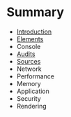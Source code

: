# Summary

* [Introduction](README.md)
* [Elements](chapter1.md)
* Console
* [Audits](audits.md)
* [Sources](sources.md)
* Network
* Performance
* Memory
* Application
* Security
* Rendering

